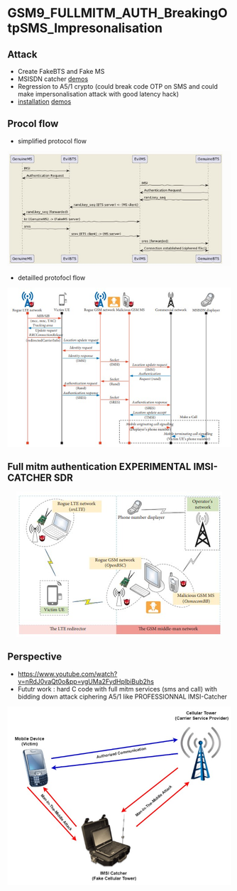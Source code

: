 # GSM9_FULLMITM_AUTH_BreakingOtpSMS_Impresonalisation
## Attack
*  Create FakeBTS and Fake MS
*  MSISDN catcher [demos](https://www.youtube.com/watch?v=RJ84yhJpjJA&t=6s&pp=ygUUcGhvbmUgbnVtYmVyIGNhdGNoZXI%3D)
*  Regression to A5/1 crypto (could break code OTP on SMS and could make impersonalisation attack with good latency hack)
* [installation](https://pl4y.store/en/latest/Hacking_2G_BaseStation.html) [demos](https://www.youtube.com/watch?v=8itrR2z6T9s&pp=ygUlYmFzdGlvbiBiYXJhbm9mZiArIGltcGVyc29ubmFsaXphdGlvbg%3D%3D)
## Procol flow
* simplified protocol flow
<p align="center">
  <img src="https://github.com/SitrakaResearchAndPOC/GSM9_FULLMITM_AUTH_BreakingOtpSMS_Impresonalisation/blob/main/full_mitm_flow_protocol2.jpg">
</p>

* detailled protofocl flow
<p align="center">
  <img src="https://github.com/SitrakaResearchAndPOC/GSM9_FULLMITM_AUTH_BreakingOtpSMS_Impresonalisation/blob/main/full_mitm_flow_protocol1.jpg">
</p>

## Full mitm authentication EXPERIMENTAL IMSI-CATCHER SDR
<p align="center">
  <img src="https://github.com/SitrakaResearchAndPOC/GSM9_FULLMITM_AUTH_BreakingOtpSMS_Impresonalisation/blob/main/full_mitm1.jpg">
</p>


## Perspective
* https://www.youtube.com/watch?v=nRdJ0vaQt0o&pp=ygUMa2FydHplbiBub2hs
* Fututr work : hard C code with full mitm services (sms and call) with bidding down attack ciphering A5/1 like PROFESSIONNAL IMSI-Catcher
<p align="center">
  <img src="https://github.com/SitrakaResearchAndPOC/GSM9_FULLMITM_AUTH_BreakingOtpSMS_Impresonalisation/blob/main/full_mitm.jpg">
</p>


